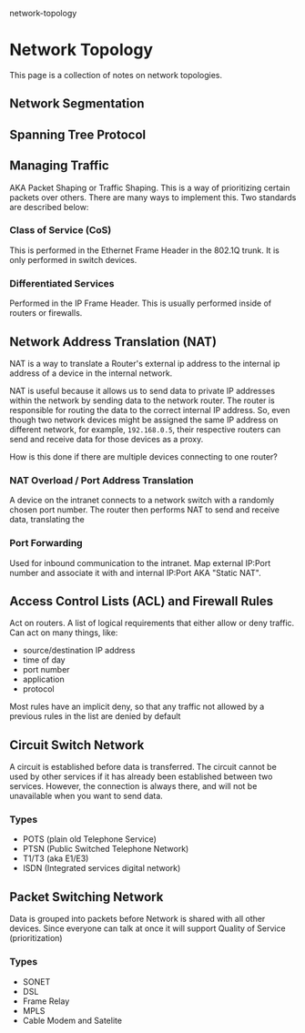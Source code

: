 network-topology

# Network Topology

This page is a collection of notes on network topologies.


## Network Segmentation

## Spanning Tree Protocol

## Managing Traffic
AKA Packet Shaping or Traffic Shaping.
This is a way of prioritizing certain packets over others.
There are many ways to implement this.
Two standards are described below:

### Class of Service (CoS)
This is performed in the Ethernet Frame Header in the 802.1Q trunk.
It is only performed in switch devices.

### Differentiated Services
Performed in the IP Frame Header.
This is usually performed inside of routers or firewalls.


## Network Address Translation (NAT)
NAT is a way to translate a Router's external ip address to the internal ip address of a device in the internal network. 

NAT is useful because it allows us to send data to private IP addresses within the network by sending data to the network router.
The router is responsible for routing the data to the correct internal IP address.
So, even though two network devices might be assigned the same IP address on different network, for example, `192.168.0.5`, their respective routers can send and receive data for those devices as a proxy.

How is this done if there are multiple devices connecting to one router?



### NAT Overload / Port Address Translation
A device on the intranet connects to a network switch with a randomly chosen port number.
The router then performs NAT to send and receive data, translating the 

### Port Forwarding
Used for inbound communication to the intranet.
Map external IP:Port number and associate it with and internal IP:Port
AKA "Static NAT".



## Access Control Lists (ACL) and Firewall Rules
Act on routers.
A list of logical requirements that either allow or deny traffic.
Can act on many things, like:
- source/destination IP address
- time of day
- port number
- application
- protocol

Most rules have an implicit deny, so that any traffic not allowed by a previous rules in the list are denied by default


## Circuit Switch Network
A circuit is established before data is transferred.
The circuit cannot be used by other services if it has already been established between two services.
However, the connection is always there, and will not be unavailable when you want to send data.

### Types
- POTS (plain old Telephone Service)
- PTSN (Public Switched Telephone Network)
- T1/T3 (aka E1/E3)
- ISDN (Integrated services digital network)

## Packet Switching Network
Data is grouped into packets before 
Network is shared with all other devices.
Since everyone can talk at once it will support Quality of Service (prioritization)

### Types
- SONET
- DSL
- Frame Relay
- MPLS
- Cable Modem and Satelite




